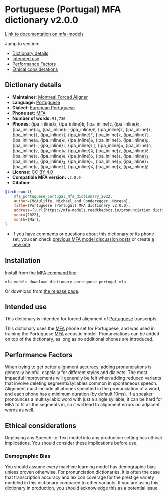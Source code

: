 
# Portuguese (Portugal) MFA dictionary v2.0.0

[Link to documentation on mfa-models](https://mfa-models.readthedocs.io/en/main/dictionary/portuguese_portugal_mfa.html)

Jump to section:

- [Dictionary details](#dictionary-details)
- [Intended use](#intended-use)
- [Performance Factors](#performance-factors)
- [Ethical considerations](#ethical-considerations)

## Dictionary details

- **Maintainer:** [Montreal Forced Aligner](https://montreal-forced-aligner.readthedocs.io/)
- **Language:** [Portuguese](https://en.wikipedia.org/wiki/Portuguese_language)
- **Dialect:** [European Portuguese](https://en.wikipedia.org/wiki/European_Portuguese)
- **Phone set:** [MFA](https://mfa-models.readthedocs.io/en/refactor/mfa_phone_set.html#portuguese)
- **Number of words:** `91,730`
- **Phones:** {ipa_inline}`a`, {ipa_inline}`b`, {ipa_inline}`c`, {ipa_inline}`d`, {ipa_inline}`dʒ`, {ipa_inline}`e`, {ipa_inline}`ẽ`, {ipa_inline}`f`, {ipa_inline}`i`, {ipa_inline}`ĩ`, {ipa_inline}`j`, {ipa_inline}`j̃`, {ipa_inline}`k`, {ipa_inline}`l`, {ipa_inline}`m`, {ipa_inline}`n`, {ipa_inline}`o`, {ipa_inline}`õ`, {ipa_inline}`p`, {ipa_inline}`s`, {ipa_inline}`t`, {ipa_inline}`tʃ`, {ipa_inline}`u`, {ipa_inline}`ũ`, {ipa_inline}`v`, {ipa_inline}`w`, {ipa_inline}`w̃`, {ipa_inline}`z`, {ipa_inline}`ð`, {ipa_inline}`ɐ`, {ipa_inline}`ɐ̃`, {ipa_inline}`ɔ`, {ipa_inline}`ɛ`, {ipa_inline}`ɟ`, {ipa_inline}`ɡ`, {ipa_inline}`ɣ`, {ipa_inline}`ɨ`, {ipa_inline}`ɲ`, {ipa_inline}`ɾ`, {ipa_inline}`ʁ`, {ipa_inline}`ʃ`, {ipa_inline}`ʎ`, {ipa_inline}`ʒ`, {ipa_inline}`β`
- **License:** [CC BY 4.0](https://github.com/MontrealCorpusTools/mfa-models/tree/main/dictionary/portuguese/portugal_mfa/v2.0.0/LICENSE)
- **Compatible MFA version:** `v2.0.0`
- **Citation:**

```bibtex
@techreport{
	mfa_portuguese_portugal_mfa_dictionary_2022,
	author={McAuliffe, Michael and Sonderegger, Morgan},
	title={Portuguese (Portugal) MFA dictionary v2.0.0},
	address={\url{https://mfa-models.readthedocs.io/pronunciation dictionary/Portuguese/Portuguese (Portugal) MFA dictionary v2_0_0.html}},
	year={2022},
	month={Mar},
}
```

- If you have comments or questions about this dictionary or its phone set, you can check [previous MFA model discussion posts](https://github.com/MontrealCorpusTools/mfa-models/discussions?discussions_q=Portuguese+Portugal+MFA+dictionary+v2.0.0) or create [a new one](https://github.com/MontrealCorpusTools/mfa-models/discussions/new).

## Installation

Install from the [MFA command line](https://montreal-forced-aligner.readthedocs.io/en/latest/user_guide/models/index.html):

```
mfa models download dictionary portuguese_portugal_mfa
```

Or download from [the release page](https://github.com/MontrealCorpusTools/mfa-models/releases/tag/dictionary-portuguese_portugal_mfa-v2.0.0).

## Intended use

This dictionary is intended for forced alignment of [Portuguese](https://en.wikipedia.org/wiki/Portuguese_language) transcripts.

This dictionary uses the [MFA](https://mfa-models.readthedocs.io/en/refactor/mfa_phone_set.html#portuguese) phone set for Portuguese, and was used in training the Portuguese [MFA](https://mfa-models.readthedocs.io/en/refactor/mfa_phone_set.html#portuguese) acoustic model.
Pronunciations can be added on top of the dictionary, as long as no additional phones are introduced.

## Performance Factors

When trying to get better alignment accuracy, adding pronunciations is generally helpful, espcially for different styles and dialects.
The most impactful improvements will generally be felt when adding reduced variants that
involve deleting segments/syllables common in spontaneous speech.  Alignment must include all phones specified in the pronunciation of a word, and each phone has
a minimum duration (by default 10ms). If a speaker pronounces a multisyllabic word with just a single syllable, it can be hard for MFA to fit all the segments in,
so it will lead to alignment errors on adjacent words as well.

## Ethical considerations

Deploying any Speech-to-Text model into any production setting has ethical implications. You should consider these implications before use.

### Demographic Bias

You should assume every machine learning model has demographic bias unless proven otherwise.
For pronunciation dictionaries, it is often the case that transcription accuracy and lexicon coverage for the prestige variety modeled in this dictionary compared to other variants.
If you are using this dictionary in production, you should acknowledge this as a potential issue.
